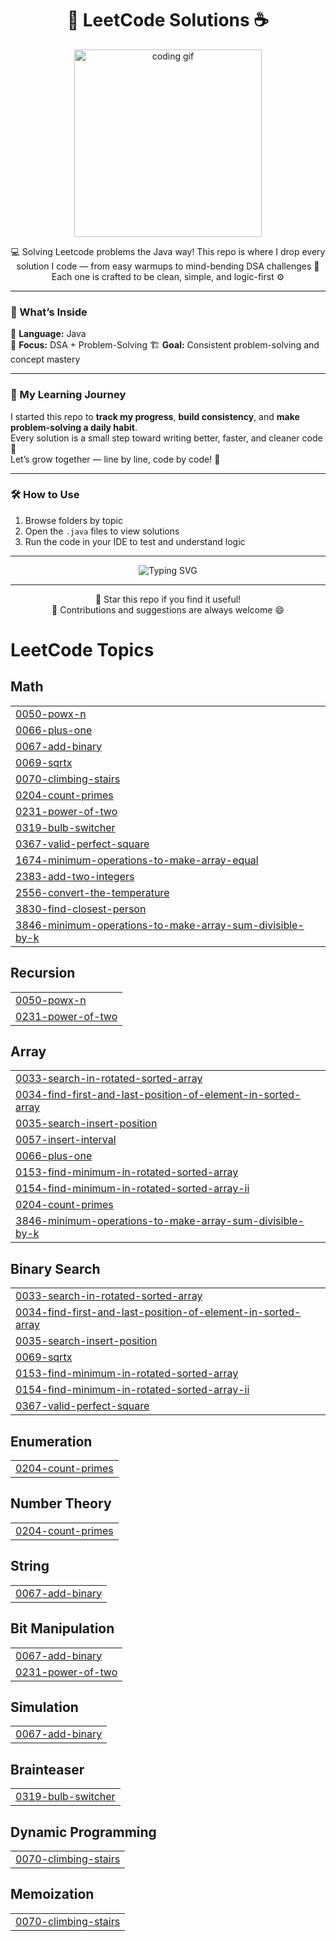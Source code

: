 <h1 align="center">🚀 LeetCode Solutions ☕</h1>

<p align="center">
  <img src="https://media.tenor.com/2uyENRmiUt0AAAAC/coding.gif" width="300" alt="coding gif"/>
</p>

<p align="center">
  💻 Solving Leetcode problems the Java way!  
  This repo is where I drop every solution I code — from easy warmups to mind-bending DSA challenges 🧠  
  Each one is crafted to be clean, simple, and logic-first ⚙️  
</p>

---

### 🧩 What’s Inside

📘 **Language:** Java  
🧠 **Focus:** DSA + Problem-Solving 
🏗 **Goal:** Consistent problem-solving and concept mastery 

---

### 🌱 My Learning Journey
I started this repo to **track my progress**, **build consistency**, and **make problem-solving a daily habit**.  
Every solution is a small step toward writing better, faster, and cleaner code 🌟  
Let’s grow together — line by line, code by code! 💪  

---



### 🛠 How to Use

1. Browse folders by topic  
2. Open the `.java` files to view solutions  
3. Run the code in your IDE to test and understand logic  

---

<p align="center">
  <img src="https://readme-typing-svg.herokuapp.com?font=Fira+Code&pause=1000&color=00C853&width=435&lines=Keep+Coding...;Keep+Learning...;Keep+Improving!+🔥" alt="Typing SVG" />
</p>

---

<p align="center">
  🌟 Star this repo if you find it useful!  
  <br/>
  💬 Contributions and suggestions are always welcome 😄
</p>

<!---LeetCode Topics Start-->
# LeetCode Topics
## Math
|  |
| ------- |
| [0050-powx-n](https://github.com/bunnybhargavi/Leetcode/tree/master/0050-powx-n) |
| [0066-plus-one](https://github.com/bunnybhargavi/Leetcode/tree/master/0066-plus-one) |
| [0067-add-binary](https://github.com/bunnybhargavi/Leetcode/tree/master/0067-add-binary) |
| [0069-sqrtx](https://github.com/bunnybhargavi/Leetcode/tree/master/0069-sqrtx) |
| [0070-climbing-stairs](https://github.com/bunnybhargavi/Leetcode/tree/master/0070-climbing-stairs) |
| [0204-count-primes](https://github.com/bunnybhargavi/Leetcode/tree/master/0204-count-primes) |
| [0231-power-of-two](https://github.com/bunnybhargavi/Leetcode/tree/master/0231-power-of-two) |
| [0319-bulb-switcher](https://github.com/bunnybhargavi/Leetcode/tree/master/0319-bulb-switcher) |
| [0367-valid-perfect-square](https://github.com/bunnybhargavi/Leetcode/tree/master/0367-valid-perfect-square) |
| [1674-minimum-operations-to-make-array-equal](https://github.com/bunnybhargavi/Leetcode/tree/master/1674-minimum-operations-to-make-array-equal) |
| [2383-add-two-integers](https://github.com/bunnybhargavi/Leetcode/tree/master/2383-add-two-integers) |
| [2556-convert-the-temperature](https://github.com/bunnybhargavi/Leetcode/tree/master/2556-convert-the-temperature) |
| [3830-find-closest-person](https://github.com/bunnybhargavi/Leetcode/tree/master/3830-find-closest-person) |
| [3846-minimum-operations-to-make-array-sum-divisible-by-k](https://github.com/bunnybhargavi/Leetcode/tree/master/3846-minimum-operations-to-make-array-sum-divisible-by-k) |
## Recursion
|  |
| ------- |
| [0050-powx-n](https://github.com/bunnybhargavi/Leetcode/tree/master/0050-powx-n) |
| [0231-power-of-two](https://github.com/bunnybhargavi/Leetcode/tree/master/0231-power-of-two) |
## Array
|  |
| ------- |
| [0033-search-in-rotated-sorted-array](https://github.com/bunnybhargavi/Leetcode/tree/master/0033-search-in-rotated-sorted-array) |
| [0034-find-first-and-last-position-of-element-in-sorted-array](https://github.com/bunnybhargavi/Leetcode/tree/master/0034-find-first-and-last-position-of-element-in-sorted-array) |
| [0035-search-insert-position](https://github.com/bunnybhargavi/Leetcode/tree/master/0035-search-insert-position) |
| [0057-insert-interval](https://github.com/bunnybhargavi/Leetcode/tree/master/0057-insert-interval) |
| [0066-plus-one](https://github.com/bunnybhargavi/Leetcode/tree/master/0066-plus-one) |
| [0153-find-minimum-in-rotated-sorted-array](https://github.com/bunnybhargavi/Leetcode/tree/master/0153-find-minimum-in-rotated-sorted-array) |
| [0154-find-minimum-in-rotated-sorted-array-ii](https://github.com/bunnybhargavi/Leetcode/tree/master/0154-find-minimum-in-rotated-sorted-array-ii) |
| [0204-count-primes](https://github.com/bunnybhargavi/Leetcode/tree/master/0204-count-primes) |
| [3846-minimum-operations-to-make-array-sum-divisible-by-k](https://github.com/bunnybhargavi/Leetcode/tree/master/3846-minimum-operations-to-make-array-sum-divisible-by-k) |
## Binary Search
|  |
| ------- |
| [0033-search-in-rotated-sorted-array](https://github.com/bunnybhargavi/Leetcode/tree/master/0033-search-in-rotated-sorted-array) |
| [0034-find-first-and-last-position-of-element-in-sorted-array](https://github.com/bunnybhargavi/Leetcode/tree/master/0034-find-first-and-last-position-of-element-in-sorted-array) |
| [0035-search-insert-position](https://github.com/bunnybhargavi/Leetcode/tree/master/0035-search-insert-position) |
| [0069-sqrtx](https://github.com/bunnybhargavi/Leetcode/tree/master/0069-sqrtx) |
| [0153-find-minimum-in-rotated-sorted-array](https://github.com/bunnybhargavi/Leetcode/tree/master/0153-find-minimum-in-rotated-sorted-array) |
| [0154-find-minimum-in-rotated-sorted-array-ii](https://github.com/bunnybhargavi/Leetcode/tree/master/0154-find-minimum-in-rotated-sorted-array-ii) |
| [0367-valid-perfect-square](https://github.com/bunnybhargavi/Leetcode/tree/master/0367-valid-perfect-square) |
## Enumeration
|  |
| ------- |
| [0204-count-primes](https://github.com/bunnybhargavi/Leetcode/tree/master/0204-count-primes) |
## Number Theory
|  |
| ------- |
| [0204-count-primes](https://github.com/bunnybhargavi/Leetcode/tree/master/0204-count-primes) |
## String
|  |
| ------- |
| [0067-add-binary](https://github.com/bunnybhargavi/Leetcode/tree/master/0067-add-binary) |
## Bit Manipulation
|  |
| ------- |
| [0067-add-binary](https://github.com/bunnybhargavi/Leetcode/tree/master/0067-add-binary) |
| [0231-power-of-two](https://github.com/bunnybhargavi/Leetcode/tree/master/0231-power-of-two) |
## Simulation
|  |
| ------- |
| [0067-add-binary](https://github.com/bunnybhargavi/Leetcode/tree/master/0067-add-binary) |
## Brainteaser
|  |
| ------- |
| [0319-bulb-switcher](https://github.com/bunnybhargavi/Leetcode/tree/master/0319-bulb-switcher) |
## Dynamic Programming
|  |
| ------- |
| [0070-climbing-stairs](https://github.com/bunnybhargavi/Leetcode/tree/master/0070-climbing-stairs) |
## Memoization
|  |
| ------- |
| [0070-climbing-stairs](https://github.com/bunnybhargavi/Leetcode/tree/master/0070-climbing-stairs) |
<!---LeetCode Topics End-->
